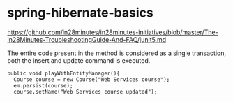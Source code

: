 # spring-hibernate-basics
https://github.com/in28minutes/in28minutes-initiatives/blob/master/The-in28Minutes-TroubleshootingGuide-And-FAQ/junit5.md


The entire code present in the method is considered as a single transaction, both the insert and update command is executed.
```
public void playWithEntityManager(){
  Course course = new Course("Web Services course");
  em.persist(course);
  course.setName("Web Services course updated");
 ```
 
 
